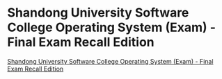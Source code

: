 # Shandong University Software College Operating System (Exam) - Final Exam Recall Edition
[Shandong University Software College Operating System (Exam) - Final Exam Recall Edition](https://aiwithcloud.com/2022/09/19/shandong_university_software_college_operating_system_exam___final_exam_recall_edition/)